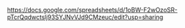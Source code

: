 https://docs.google.com/spreadsheets/d/1oBW-F2wOzoSR-pTcrQqdwctslj93SYJNvVJd9CMzeuc/edit?usp=sharing
